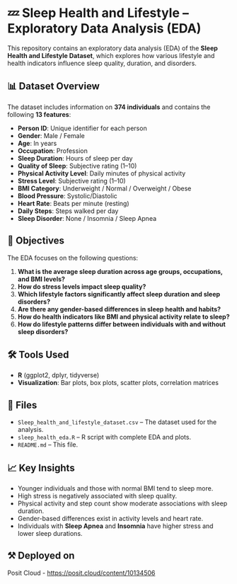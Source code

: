 # 💤 Sleep Health and Lifestyle – Exploratory Data Analysis (EDA)

This repository contains an exploratory data analysis (EDA) of the **Sleep Health and Lifestyle Dataset**, which explores how various lifestyle and health indicators influence sleep quality, duration, and disorders.

## 📊 Dataset Overview

The dataset includes information on **374 individuals** and contains the following **13 features**:

- **Person ID**: Unique identifier for each person
- **Gender**: Male / Female
- **Age**: In years
- **Occupation**: Profession
- **Sleep Duration**: Hours of sleep per day
- **Quality of Sleep**: Subjective rating (1–10)
- **Physical Activity Level**: Daily minutes of physical activity
- **Stress Level**: Subjective rating (1–10)
- **BMI Category**: Underweight / Normal / Overweight / Obese
- **Blood Pressure**: Systolic/Diastolic
- **Heart Rate**: Beats per minute (resting)
- **Daily Steps**: Steps walked per day
- **Sleep Disorder**: None / Insomnia / Sleep Apnea

## 🎯 Objectives

The EDA focuses on the following questions:

1. **What is the average sleep duration across age groups, occupations, and BMI levels?**
2. **How do stress levels impact sleep quality?**
3. **Which lifestyle factors significantly affect sleep duration and sleep disorders?**
4. **Are there any gender-based differences in sleep health and habits?**
5. **How do health indicators like BMI and physical activity relate to sleep?**
6. **How do lifestyle patterns differ between individuals with and without sleep disorders?**

## 🛠️ Tools Used

- **R** (ggplot2, dplyr, tidyverse)
- **Visualization**: Bar plots, box plots, scatter plots, correlation matrices

## 📁 Files

- `Sleep_health_and_lifestyle_dataset.csv` – The dataset used for the analysis.
- `sleep_health_eda.R` – R script with complete EDA and plots.
- `README.md` – This file.

## 📈 Key Insights

- Younger individuals and those with normal BMI tend to sleep more.
- High stress is negatively associated with sleep quality.
- Physical activity and step count show moderate associations with sleep duration.
- Gender-based differences exist in activity levels and heart rate.
- Individuals with **Sleep Apnea** and **Insomnia** have higher stress and lower sleep durations.

## ⚒️ Deployed on

Posit Cloud - https://posit.cloud/content/10134506

